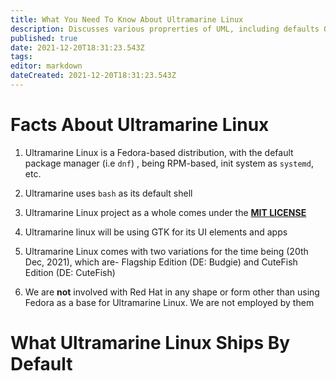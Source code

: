 ```yaml
---
title: What You Need To Know About Ultramarine Linux
description: Discusses various proprerties of UML, including defaults OOTB, behavioural restrictions, etc
published: true
date: 2021-12-20T18:31:23.543Z
tags: 
editor: markdown
dateCreated: 2021-12-20T18:31:23.543Z
---
```


# Facts About Ultramarine Linux

1. Ultramarine Linux is a Fedora-based distribution, with the default package manager (i.e `dnf`) , being RPM-based, init system as `systemd`, etc.

2. Ultramarine uses `bash` as its default shell

3. Ultramarine Linux project as a whole comes under the [**MIT LICENSE**](https://en.wikipedia.org/wiki/MIT_License)

4. Ultramarine linux will be using GTK for its UI elements and apps 

5. Ultramarine Linux comes with two variations for the time being (20th Dec, 2021), which are- Flagship Edition (DE: Budgie) and CuteFish Edition (DE: CuteFish)

6. We are **not** involved with Red Hat in any shape or form other than using Fedora as a base for Ultramarine Linux. We are not employed by them

# What Ultramarine Linux Ships By Default


